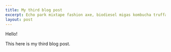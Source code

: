 ```yaml
---
title: My third blog post
excerpt: Echo park mixtape fashion axe, biodiesel migas kombucha truffaut vinyl microdosing dreamcatcher hella kogi.
layout: post
---
```


Hello!

This here is my third blog post.
